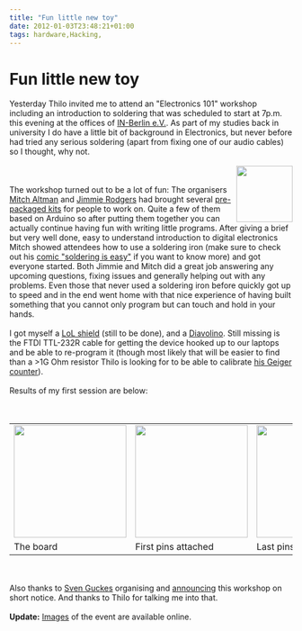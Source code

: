 ```yaml
---
title: "Fun little new toy"
date: 2012-01-03T23:48:21+01:00
tags: hardware,Hacking,
---
```


# Fun little new toy


Yesterday Thilo invited me to attend an "Electronics 101" workshop including an introduction to soldering that was 
scheduled to start at 7p.m. this evening at the offices of <a href="http://www.in-berlin.de/news.html">IN-Berlin 
e.V.</a>. As part of my studies back in university I do have a little bit of background in Electronics, but never 
before had tried any serious soldering (apart from fixing one of our audio cables) so I thought, why not.<br><br><img 
src="http://isabel-drost.de/Bilder/wordpress/guckes_4_2012.JPG" width="100" style="float:right"/><br><br>The workshop 
turned out to be a lot of fun: The organisers <a href="http://en.wikipedia.org/wiki/Mitch_Altman">Mitch Altman</a> and 
<a href="http://jimmieprodgers.com/">Jimmie Rodgers</a> had brought several <a 
href="http://www.makershed.com/product_p/mkad1.htm">pre-packaged kits</a> for people to work on. Quite a few of them 
based on Arduino so after putting them together you can actually continue having fun with writing little programs. 
After giving a brief but very well done, easy to understand introduction to digital electronics Mitch showed attendees 
how to use a soldering iron (make sure to check out his <a 
href="http://www.tvbgone.com/cfe_mfaire.php?PHPSESSID=17f9e92e25e4c6c5bb2d95c548a4db71">comic "soldering is easy"</a> 
if you want to know more) and got everyone started. Both Jimmie and Mitch did a great job answering any upcoming 
questions, fixing issues and generally helping out with any problems. Even those that never used a soldering iron 
before quickly got up to speed and in the end went home with that nice experience of having built something that you 
cannot only program but can touch and hold in your hands.<br><br>I got myself a <a 
href="http://www.makershed.com/LoL_shield_for_Arduino_p/mkjr3.htm">LoL shield</a> (still to be done), and a <a 
href="http://www.evilmadscientist.com/article.php/diavolino">Diavolino</a>. Still missing is the FTDI TTL-232R cable 
for getting the device hooked up to our laptops and be able to re-program it (though most likely that will be easier to 
find than a >1G Ohm resistor Thilo is looking for to be able to calibrate <a 
href="https://plus.google.com/102813492714620417611/posts/JtQ1jATsfAu">his Geiger counter</a>).<br><br>Results of my 
first session are below:<br><br><table><tr><td><img src="http://isabel-drost.de/Bilder/wordpress/guckes_3_2012.JPG" 
width="200"/></td><td><img src="http://isabel-drost.de/Bilder/wordpress/guckes_2_2012.JPG" width="200"/></td><td><img 
src="http://isabel-drost.de/Bilder/wordpress/guckes_1_2012.JPG" width="200"/></td></tr><br><tr><td>The 
board</td><td>First pins attached</td><td>Last pins attached</td></tr></table><br><br>Also thanks to <a 
href="http://www.guckes.net/">Sven Guckes</a> organising and <a 
href="http://www.guckes.net/2012-01-03.workshop/">announcing</a> this workshop on short notice. And thanks to Thilo for 
talking me into that.<br><br><b>Update:</b> <a href="http://www.flickr.com/photos/maltman23">Images</a> of the event 
are available online.
